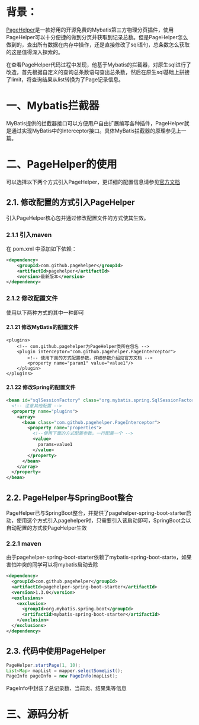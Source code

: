 # 背景：

[PageHelper](https://gitee.com/free/Mybatis_PageHelper)是一款好用的开源免费的Mybatis第三方物理分页插件，使用PageHelper可以十分便捷的做到分页并获取到记录总数。但是PageHelper怎么做到的，查出所有数据在内存中操作，还是直接修改了sql语句，总条数怎么获取的这是值得深入探索的。

在查看PageHelper代码过程中发现，他基于Mybatis的拦截器，对原生sql进行了改造，首先根据自定义的查询总条数语句查出总条数，然后在原生sql基础上拼接了limit，将查询结果从list转换为了Page记录信息。

# 一、Mybatis拦截器

MyBatis提供的拦截器接口可以方便用户自由扩展编写各种插件，PageHelper就是通过实现MyBatis中的Interceptor接口。具体MyBatis拦截器的原理参见上一篇。

# 二、PageHelper的使用

可以选择以下两个方式引入PageHelper，更详细的配置信息请参见[官方文档](https://pagehelper.github.io/docs/howtouse/)

## 2.1. 修改配置的方式引入PageHelper

引入PageHelper核心包并通过修改配置文件的方式使其生效。

### 2.1.1 引入maven

在 pom.xml 中添加如下依赖：

```xml
<dependency>
    <groupId>com.github.pagehelper</groupId>
    <artifactId>pagehelper</artifactId>
    <version>最新版本</version>
</dependency>
```

### 2.1.2 修改配置文件

使用以下两种方式的其中一种即可

#### 2.1.21 修改MyBatis的配置文件

```
<plugins>
    <!-- com.github.pagehelper为PageHelper类所在包名 -->
    <plugin interceptor="com.github.pagehelper.PageInterceptor">
        <!-- 使用下面的方式配置参数，详细参数介绍见官方文档 -->
        <property name="param1" value="value1"/>
	</plugin>
</plugins>
```

#### 2.1.22 修改Spring的配置文件

```xml
<bean id="sqlSessionFactory" class="org.mybatis.spring.SqlSessionFactoryBean">
  <!-- 注意其他配置 -->
  <property name="plugins">
    <array>
      <bean class="com.github.pagehelper.PageInterceptor">
        <property name="properties">
          <!--使用下面的方式配置参数，一行配置一个 -->
          <value>
            params=value1
          </value>
        </property>
      </bean>
    </array>
  </property>
</bean>
```

## 2.2. PageHelper与SpringBoot整合

PageHelper已与SpringBoot整合，并提供了pagehelper-spring-boot-starter启动，使用这个方式引入pagehelper时，只需要引入该启动即可，SpringBoot会以自动配置的方式使PageHelper生效

### 2.2.1 maven

由于pagehelper-spring-boot-starter依赖了mybatis-spring-boot-starte，如果害怕冲突的同学可以将mybatis启动去除

```xml
<dependency>
  <groupId>com.github.pagehelper</groupId>
  <artifactId>pagehelper-spring-boot-starter</artifactId>
  <version>1.3.0</version>
  <exclusions>
    <exclusion>
      <groupId>org.mybatis.spring.boot</groupId>
      <artifactId>mybatis-spring-boot-starter</artifactId>
    </exclusion>
  </exclusions>
</dependency>
```

## 2.3. 代码中使用PageHelper

```java
PageHelper.startPage(1, 10);
List<Map> mapList = mapper.selectSomeList();
PageInfo pageInfo = new PageInfo(mapList);
```

PageInfo中封装了总记录数、当前页、结果集等信息

# 三、源码分析

